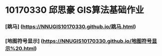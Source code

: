 10170330 邱思豪 GIS算法基础作业
=================
### [跳马] (https://NNUGIS10170330.github.io/跳马.html)
### [地图符号显示] (https://NNUGIS10170330.github.io/地图符号显示%20.html)
